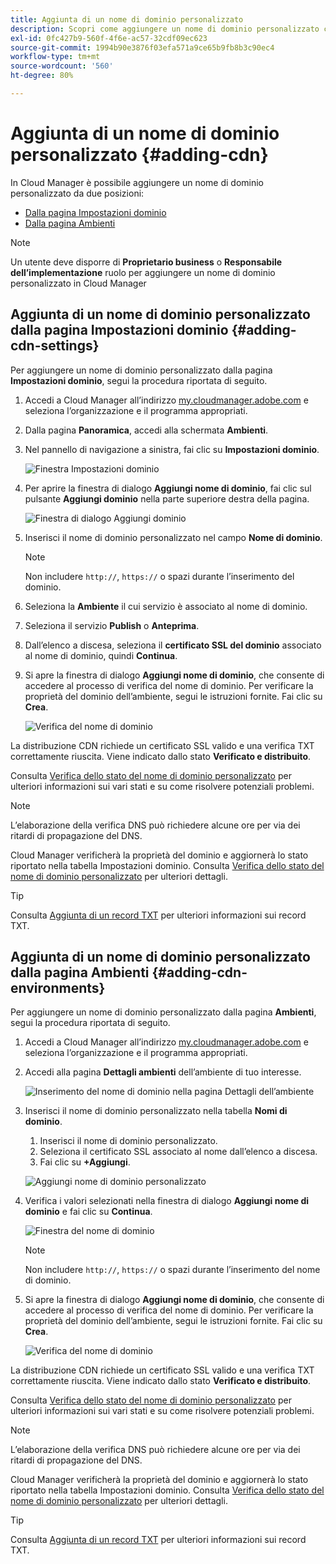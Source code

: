 ```yaml
---
title: Aggiunta di un nome di dominio personalizzato
description: Scopri come aggiungere un nome di dominio personalizzato con Cloud Manager.
exl-id: 0fc427b9-560f-4f6e-ac57-32cdf09ec623
source-git-commit: 1994b90e3876f03efa571a9ce65b9fb8b3c90ec4
workflow-type: tm+mt
source-wordcount: '560'
ht-degree: 80%

---
```


# Aggiunta di un nome di dominio personalizzato {#adding-cdn}

In Cloud Manager è possibile aggiungere un nome di dominio personalizzato da due posizioni:

* [Dalla pagina Impostazioni dominio](#adding-cdn-settings)
* [Dalla pagina Ambienti](#adding-cdn-environments)

>[!NOTE]
>
>Un utente deve disporre di **Proprietario business** o **Responsabile dell’implementazione** ruolo per aggiungere un nome di dominio personalizzato in Cloud Manager

## Aggiunta di un nome di dominio personalizzato dalla pagina Impostazioni dominio {#adding-cdn-settings}

Per aggiungere un nome di dominio personalizzato dalla pagina **Impostazioni dominio**, segui la procedura riportata di seguito.

1. Accedi a Cloud Manager all’indirizzo [my.cloudmanager.adobe.com](https://my.cloudmanager.adobe.com/) e seleziona l’organizzazione e il programma appropriati.

1. Dalla pagina **Panoramica**, accedi alla schermata **Ambienti**.

1. Nel pannello di navigazione a sinistra, fai clic su **Impostazioni dominio**.

   ![Finestra Impostazioni dominio](/help/implementing/cloud-manager/assets/cdn/cdn-create.png)

1. Per aprire la finestra di dialogo **Aggiungi nome di dominio**, fai clic sul pulsante **Aggiungi dominio** nella parte superiore destra della pagina.

   ![Finestra di dialogo Aggiungi dominio](/help/implementing/cloud-manager/assets/cdn/add-cdn1.png)

1. Inserisci il nome di dominio personalizzato nel campo **Nome di dominio**.

   >[!NOTE]
   >
   >Non includere `http://`, `https://` o spazi durante l’inserimento del dominio.

1. Seleziona la **Ambiente** il cui servizio è associato al nome di dominio.

1. Seleziona il servizio **Publish** o **Anteprima**.

1. Dall’elenco a discesa, seleziona il **certificato SSL del dominio** associato al nome di dominio, quindi **Continua**.

1. Si apre la finestra di dialogo **Aggiungi nome di dominio**, che consente di accedere al processo di verifica del nome di dominio. Per verificare la proprietà del dominio dell’ambiente, segui le istruzioni fornite. Fai clic su **Crea**.

   ![Verifica del nome di dominio](/help/implementing/cloud-manager/assets/cdn/cdn-create6.png)

La distribuzione CDN richiede un certificato SSL valido e una verifica TXT correttamente riuscita. Viene indicato dallo stato **Verificato e distribuito**.

Consulta [Verifica dello stato del nome di dominio personalizzato](/help/implementing/cloud-manager/custom-domain-names/check-domain-name-status.md) per ulteriori informazioni sui vari stati e su come risolvere potenziali problemi.

>[!NOTE]
>
>L’elaborazione della verifica DNS può richiedere alcune ore per via dei ritardi di propagazione del DNS.
>
>Cloud Manager verificherà la proprietà del dominio e aggiornerà lo stato riportato nella tabella Impostazioni dominio. Consulta [Verifica dello stato del nome di dominio personalizzato](/help/implementing/cloud-manager/custom-domain-names/check-domain-name-status.md) per ulteriori dettagli.

>[!TIP]
>
>Consulta [Aggiunta di un record TXT](/help/implementing/cloud-manager/custom-domain-names/add-text-record.md) per ulteriori informazioni sui record TXT.

## Aggiunta di un nome di dominio personalizzato dalla pagina Ambienti {#adding-cdn-environments}

Per aggiungere un nome di dominio personalizzato dalla pagina **Ambienti**, segui la procedura riportata di seguito.

1. Accedi a Cloud Manager all’indirizzo [my.cloudmanager.adobe.com](https://my.cloudmanager.adobe.com/) e seleziona l’organizzazione e il programma appropriati.

1. Accedi alla pagina **Dettagli ambienti** dell’ambiente di tuo interesse.

   ![Inserimento del nome di dominio nella pagina Dettagli dell’ambiente](/help/implementing/cloud-manager/assets/cdn/cdn-create4.png)

1. Inserisci il nome di dominio personalizzato nella tabella **Nomi di dominio**.

   1. Inserisci il nome di dominio personalizzato.
   1. Seleziona il certificato SSL associato al nome dall’elenco a discesa.
   1. Fai clic su **+Aggiungi**.

   ![Aggiungi nome di dominio personalizzato](/help/implementing/cloud-manager/assets/cdn/cdn-create3.png)

1. Verifica i valori selezionati nella finestra di dialogo **Aggiungi nome di dominio** e fai clic su **Continua**.

   ![Finestra del nome di dominio](/help/implementing/cloud-manager/assets/cdn/cdn-create5.png)

   >[!NOTE]
   >
   >Non includere `http://`, `https://` o spazi durante l’inserimento del nome di dominio.

1. Si apre la finestra di dialogo **Aggiungi nome di dominio**, che consente di accedere al processo di verifica del nome di dominio. Per verificare la proprietà del dominio dell’ambiente, segui le istruzioni fornite. Fai clic su **Crea**.

   ![Verifica del nome di dominio](/help/implementing/cloud-manager/assets/cdn/cdn-create6.png)

La distribuzione CDN richiede un certificato SSL valido e una verifica TXT correttamente riuscita. Viene indicato dallo stato **Verificato e distribuito**.

Consulta [Verifica dello stato del nome di dominio personalizzato](/help/implementing/cloud-manager/custom-domain-names/check-domain-name-status.md) per ulteriori informazioni sui vari stati e su come risolvere potenziali problemi.

>[!NOTE]
>
>L’elaborazione della verifica DNS può richiedere alcune ore per via dei ritardi di propagazione del DNS.
>
>Cloud Manager verificherà la proprietà del dominio e aggiornerà lo stato riportato nella tabella Impostazioni dominio. Consulta [Verifica dello stato del nome di dominio personalizzato](/help/implementing/cloud-manager/custom-domain-names/check-domain-name-status.md) per ulteriori dettagli.

>[!TIP]
>
>Consulta [Aggiunta di un record TXT](/help/implementing/cloud-manager/custom-domain-names/add-text-record.md) per ulteriori informazioni sui record TXT.
